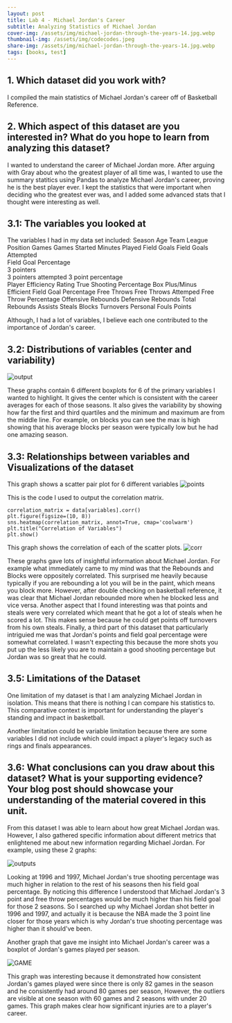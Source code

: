 ```yaml
---
layout: post
title: Lab 4 - Michael Jordan's Career
subtitle: Analyzing Statistics of Michael Jordan
cover-img: /assets/img/michael-jordan-through-the-years-14.jpg.webp
thumbnail-img: /assets/img/codecodes.jpeg
share-img: /assets/img/michael-jordan-through-the-years-14.jpg.webp
tags: [books, test]
---
```

## 1. Which dataset did you work with?
I compiled the main statistics of Michael Jordan's career off of Basketball Reference.

## 2. Which aspect of this dataset are you interested in? What do you hope to learn from analyzing this dataset?
I wanted to understand the career of Michael Jordan more. After arguing with Gray about who the greatest player of all time was, I wanted to use the summary statitics using Pandas to analyze Michael Jordan's career, proving he is the best player ever. I kept the statistics that were important when deciding who the greatest ever was, and I added some advanced stats that I thought were interesting as well.

## 3.1: The variables you looked at
The variables I had in my data set included: 
Season
Age
Team
League
Position
Games
Games Started
Minutes Played
Field Goals
Field Goals Attempted	
Field Goal Percentage	
3 pointers	
3 pointers attempted
3 point percentage	
Player Efficiency Rating
True Shooting Percentage
Box Plus/Minus	
Efficient Field Goal Percentage
Free Throws
Free Throws Attemped
Free Throw Percentage
Offensive Rebounds
Defensive Rebounds
Total Rebounds
Assists
Steals
Blocks
Turnovers
Personal Fouls
Points

Although, I had a lot of variables, I believe each one contributed to the importance of Jordan's career.

## 3.2: Distributions of variables (center and variability)

![output](https://github.com/ahaanm1/beautiful-jekyll/assets/114838648/0b98e160-0a8d-4d9b-9886-40800247df11)

These graphs contain 6 different boxplots for 6 of the primary variables I wanted to highlight. It gives the center which is consistent with the career averages for each of those seasons. It also gives the variability by showing how far the first and third quartiles and the minimum and maximum are from the middle line. For example, on blocks you can see the max is high showing that his average blocks per season were typically low but he had one amazing season.

## 3.3: Relationships between variables and Visualizations of the dataset

This graph shows a scatter pair plot for 6 different variables
![points](https://github.com/ahaanm1/beautiful-jekyll/assets/114838648/69b7f1d8-96b3-4948-b760-386ba0161b24)

This is the code I used to output the correlation matrix.
~~~
correlation_matrix = data[variables].corr()
plt.figure(figsize=(10, 8))
sns.heatmap(correlation_matrix, annot=True, cmap='coolwarm')
plt.title("Correlation of Variables")
plt.show()
~~~
This graph shows the correlation of each of the scatter plots.
![corr](https://github.com/ahaanm1/beautiful-jekyll/assets/114838648/382c2134-dcb9-481e-bfa5-cf4dd8b08ac4)

These graphs gave lots of insightful information about Michael Jordan. For example what immediately came to my mind was that the Rebounds and Blocks were oppositely correlated. This surprised me heavily because typically if you are rebounding a lot you will be in the paint, which means you block more. However, after double checking on basketball reference, it was clear that Michael Jordan rebounded more when he blocked less and vice versa. Another aspect that I found interesting was that points and steals were very correlated which meant that he got a lot of steals when he scored a lot. This makes sense because he could get points off turnovers from his own steals. Finally, a third part of this dataset that particularly intriguied me was that Jordan's points and field goal percentage were somewhat correlated. I wasn't expecting this because the more shots you put up the less likely you are to maintain a good shooting percentage but Jordan was so great that he could.

## 3.5: Limitations of the Dataset

One limitation of my dataset is that I am analyzing Michael Jordan in isolation. This means that there is nothing I can compare his statistics to. This comparative context is important for understanding the player's standing and impact in basketball. 

Another limitation could be variable limitation because there are some variables I did not include which could impact a player's legacy such as rings and finals appearances.

## 3.6: What conclusions can you draw about this dataset? What is your supporting evidence? Your blog post should showcase your understanding of the material covered in this unit.


From this dataset I was able to learn about how great Michael Jordan was. However, I also gathered specific information about different metrics that enlightened me about new information regarding Michael Jordan. For example, using these 2 graphs:

![outputs](https://github.com/ahaanm1/beautiful-jekyll/assets/114838648/3147a6d7-453d-43be-81ce-7e5b51fce89d)

Looking at 1996 and 1997, Michael Jordan's true shooting percentage was much higher in relation to the rest of his seasons then his field goal percentage. By noticing this difference I understood that Michael Jordan's 3 point and free throw percentages would be much higher than his field goal for those 2 seasons. So I searched up why Michael Jordan shot better in 1996 and 1997, and actually it is because the NBA made the 3 point line closer for those years which is why Jordan's true shooting percentage was higher than it should've been.

Another graph that gave me insight into Michael Jordan's career was a boxplot of Jordan's games played per season.

![GAME](https://github.com/ahaanm1/beautiful-jekyll/assets/114838648/f207af88-475e-4aa5-a1c7-a236369864a9)

This graph was interesting because it demonstrated how consistent Jordan's games played were since there is only 82 games in the season and he consistently had around 80 games per season, However, the outliers are visible at one season with 60 games and 2 seasons with under 20 games. This graph makes clear how significant injuries are to a player's career.
